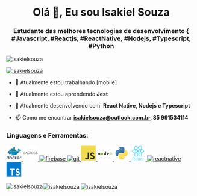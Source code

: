 <h1 align="center">Olá 👋, Eu sou Isakiel Souza</h1>
<h3 align="center">Estudante das melhores tecnologias de desenvolvimento { #Javascript, #Reactjs, #ReactNative, #Nodejs, #Typescript, #Python</h3>

<p align="left"> <img src="https://komarev.com/ghpvc/?username=isakielsouza&label=Profile%20views&color=0e75b6&style=flat" alt="isakielsouza" /> </p>

<p align="left"> <a href="https://github.com/ryo-ma/github-profile-trophy"><img src="https://github-profile-trophy.vercel.app/?username=isakielsouza" alt="isakielsouza" /></a> </p>

- 🔭 Atualmente estou trabalhando [mobile]

- 🌱 Atualmente estou aprendendo **Jest**

- 💬 Atualmente desenvolvendo com: **React Native, Nodejs e Typescript**

- 📫 Como me encontrar **isakielsouza@outlook.com.br, 85 991534114**

<!-- 📄 Conheça minhas experiências [https://www.linkedin.com/in/isakielsouza/](https://www.linkedin.com/in/isakielsouza/) -->


<h3 align="left">Linguagens e Ferramentas:</h3>

<p align="left"> 

<a href="https://www.w3schools.com/css/" target="_blank">
<img src="https://raw.githubusercontent.com/devicons/devicon/master/icons/docker/docker-original-wordmark.svg" alt="docker" width="40" height="40"/>
</a>

<a href="https://expressjs.com" target="_blank">
<img src="https://raw.githubusercontent.com/devicons/devicon/master/icons/express/express-original-wordmark.svg" alt="express" width="40" height="40"/> </a>

<a href="https://firebase.google.com/" target="_blank">
<img src="https://www.vectorlogo.zone/logos/firebase/firebase-icon.svg" alt="firebase" width="40" height="40"/>
</a>

<a href="https://git-scm.com/" target="_blank">
<img src="https://www.vectorlogo.zone/logos/git-scm/git-scm-icon.svg" alt="git" width="40" height="40"/>
</a>

<a href="https://developer.mozilla.org/en-US/docs/Web/JavaScript" target="_blank">
<img src="https://raw.githubusercontent.com/devicons/devicon/master/icons/javascript/javascript-original.svg" alt="javascript" width="40" height="40"/> </a> 

<a href="https://nodejs.org" target="_blank">
<img src="https://raw.githubusercontent.com/devicons/devicon/master/icons/nodejs/nodejs-original-wordmark.svg" alt="nodejs" width="40" height="40"/>
</a>


<a href="https://www.python.org" target="_blank">
<img src="https://raw.githubusercontent.com/devicons/devicon/master/icons/python/python-original.svg" alt="python" width="40" height="40"/>
</a>

<a href="https://reactjs.org/" target="_blank">
<img src="https://raw.githubusercontent.com/devicons/devicon/master/icons/react/react-original-wordmark.svg" alt="react" width="40" height="40"/>
</a>

<a href="https://reactnative.dev/" target="_blank">
<img src="https://reactnative.dev/img/header_logo.svg" alt="reactnative" width="40" height="40"/>
</a>

<a href="https://www.typescriptlang.org/" target="_blank">
<img src="https://raw.githubusercontent.com/devicons/devicon/master/icons/typescript/typescript-original.svg" alt="typescript" width="40" height="40"/>
</a> 


<p>
<img align="center" src="https://github-readme-streak-stats.herokuapp.com/?user=isakielsouza&" alt="isakielsouza"/>
<img align="left" src="https://github-readme-stats.vercel.app/api/top-langs?username=isakielsouza&show_icons=true&locale=en&layout=compact" alt="isakielsouza"/>
<img align="center" src="https://github-readme-stats.vercel.app/api?username=isakielsouza&show_icons=true&locale=en" alt="isakielsouza"/>
</p>
